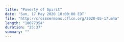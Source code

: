 ```yaml
---
title: "Poverty of Spirit"
date: 'Sun, 17 May 2020 10:00:00 EDT'
file: "http://crosssermons.cflcn.org/2020-05-17.m4a"
length: "10077354"
duration: "25:37"
summary: ""
---
```

